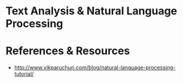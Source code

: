 # Text Analysis & Natural Language Processing




# References & Resources
 * http://www.vikparuchuri.com/blog/natural-language-processing-tutorial/
